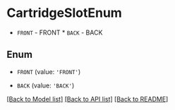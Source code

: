 # CartridgeSlotEnum

* `FRONT` - FRONT * `BACK` - BACK

## Enum

* `FRONT` (value: `'FRONT'`)

* `BACK` (value: `'BACK'`)

[[Back to Model list]](../README.md#documentation-for-models) [[Back to API list]](../README.md#documentation-for-api-endpoints) [[Back to README]](../README.md)


